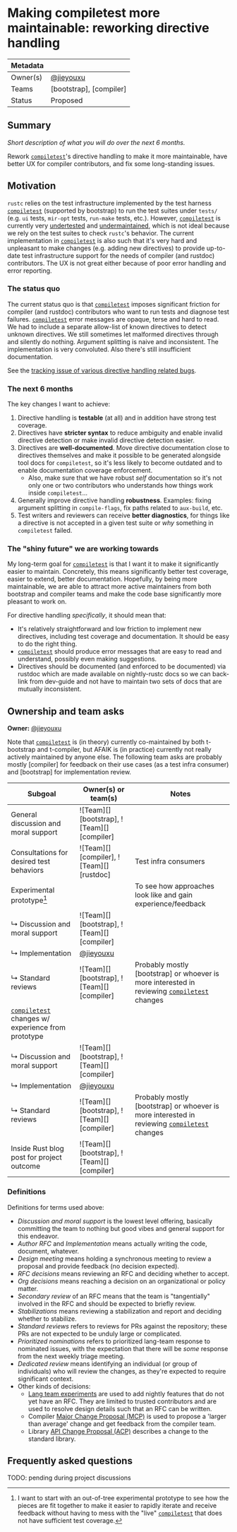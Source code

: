 # Making compiletest more maintainable: reworking directive handling

| Metadata |                         |
|----------|-------------------------|
| Owner(s) | [@jieyouxu]             |
| Teams    | [bootstrap], [compiler] |
| Status   | Proposed                |

## Summary

*Short description of what you will do over the next 6 months.*

Rework [`compiletest`]'s directive handling to make it more maintainable, have better UX for
compiler contributors, and fix some long-standing issues.

## Motivation

`rustc` relies on the test infrastructure implemented by the test harness [`compiletest`] (supported
by bootstrap) to run the test suites under `tests/` (e.g. `ui` tests, `mir-opt` tests, `run-make`
tests, etc.). However, [`compiletest`] is currently very [undertested] and [undermaintained], which
is not ideal because we rely on the test suites to check `rustc`'s behavior. The current
implementation in [`compiletest`] is also such that it's very hard and unpleasant to make changes
(e.g. adding new directives) to provide up-to-date test infrastructure support for the needs of
compiler (and rustdoc) contributors. The UX is not great either because of poor error handling and
error reporting.

[undertested]: https://github.com/rust-lang/rust/issues/47606
[undermaintained]: https://github.com/orgs/rust-lang/projects/53

### The status quo

The current status quo is that [`compiletest`] imposes significant friction for compiler (and
rustdoc) contributors who want to run tests and diagnose test failures. [`compiletest`] error
messages are opaque, terse and hard to read. We had to include a separate allow-list of known
directives to detect unknown directives. We still sometimes let malformed directives through and
silently do nothing. Argument splitting is naive and inconsistent. The implementation is very
convoluted. Also there's still insufficient documentation.

See the [tracking issue of various directive handling related bugs][directive-bugs-tracking-issue].

[directive-bugs-tracking-issue]: https://github.com/rust-lang/rust/issues/131425

### The next 6 months

The key changes I want to achieve:

1. Directive handling is **testable** (at all) and in addition have strong test coverage.
2. Directives have **stricter syntax** to reduce ambiguity and enable invalid directive detection or
   make invalid directive detection easier.
3. Directives are **well-documented**. Move directive documentation close to directives themselves
   and make it possible to be generated alongside tool docs for `compiletest`, so it's less likely
   to become outdated and to enable documentation coverage enforcement.
    - Also, make sure that we have robust *self* documentation so it's not only one or two
      contributors who understands how things work inside `compiletest`...
4. Generally improve directive handling **robustness**. Examples: fixing argument splitting in
   `compile-flags`, fix paths related to `aux-build`, etc.
5. Test writers and reviewers can receive **better diagnostics**, for things like a directive is not
   accepted in a given test suite or *why* something in `compiletest` failed.

### The "shiny future" we are working towards

My long-term goal for [`compiletest`] is that I want it to make it significantly easier to
maintain. Concretely, this means significantly better test coverage, easier to extend, better
documentation. Hopefully, by being more maintainable, we are able to attract more active maintainers
from both bootstrap and compiler teams and make the code base significantly more pleasant to work
on.

For directive handling *specifically*, it should mean that:

- It's relatively straightforward and low friction to implement new directives, including test
  coverage and documentation. It should be easy to do the right thing.
- [`compiletest`] should produce error messages that are easy to read and understand, possibly even
  making suggestions.
- Directives should be documented (and enforced to be documented) via rustdoc which are made
  available on nightly-rustc docs so we can back-link from dev-guide and not have to maintain two
  sets of docs that are mutually inconsistent.

## Ownership and team asks

**Owner:** [@jieyouxu]

<!--
*This section defines the specific work items that are planned and who is expected to do them. It
should also include what will be needed from Rust teams. The table below shows some common sets of
asks and work, but feel free to adjust it as needed. Every row in the table should either correspond
to something done by a contributor or something asked of a team. For items done by a contributor,
list the contributor, or ![Help wanted][] if you don't yet know who will do it. For things asked of
teams, list ![Team][] and the name of the team. The things typically asked of teams are defined in
the [Definitions](#definitions) section below.*
-->

Note that [`compiletest`] is (in theory) currently co-maintained by both t-bootstrap and t-compiler,
but AFAIK is (in practice) currently not really actively maintained by anyone else. The following
team asks are probably mostly [compiler] for feedback on their use cases (as a test infra consumer)
and [bootstrap] for implementation review.

| Subgoal                                              | Owner(s) or team(s)                         | Notes                                                                                          |
|------------------------------------------------------|---------------------------------------------|------------------------------------------------------------------------------------------------|
| General discussion and moral support                 | ![Team][] [bootstrap], ![Team][] [compiler] |                                                                                                |
| Consultations for desired test behaviors             | ![Team][] [compiler], ![Team][] [rustdoc]   | Test infra consumers                                                                           |
| Experimental prototype[^1]                           |                                             | To see how approaches look like and gain experience/feedback                                   |
| ↳ Discussion and moral support                       | ![Team][] [bootstrap], ![Team][] [compiler] |                                                                                                |
| ↳ Implementation                                     | [@jieyouxu]                                 |                                                                                                |
| ↳ Standard reviews                                   | ![Team][] [bootstrap], ![Team][] [compiler] | Probably mostly [bootstrap] or whoever is more interested in reviewing [`compiletest`] changes |
| [`compiletest`] changes w/ experience from prototype |                                             |                                                                                                |
| ↳ Discussion and moral support                       | ![Team][] [bootstrap], ![Team][] [compiler] |                                                                                                |
| ↳ Implementation                                     | [@jieyouxu]                                 |                                                                                                |
| ↳ Standard reviews                                   | ![Team][] [bootstrap], ![Team][] [compiler] | Probably mostly [bootstrap] or whoever is more interested in reviewing [`compiletest`] changes |
| Inside Rust blog post for project outcome            | ![Team][] [bootstrap], ![Team][] [compiler] |                                                                                                |

[^1]: I want to start with an out-of-tree experimental prototype to see how the pieces are fit
    together to make it easier to rapidly iterate and receive feedback without having to mess with
    the "live" [`compiletest`] that does not have sufficient test coverage.

### Definitions

Definitions for terms used above:

* *Discussion and moral support* is the lowest level offering, basically committing the team to nothing but good vibes and general support for this endeavor.
* *Author RFC* and *Implementation* means actually writing the code, document, whatever.
* *Design meeting* means holding a synchronous meeting to review a proposal and provide feedback (no decision expected).
* *RFC decisions* means reviewing an RFC and deciding whether to accept.
* *Org decisions* means reaching a decision on an organizational or policy matter.
* *Secondary review* of an RFC means that the team is "tangentially" involved in the RFC and should be expected to briefly review.
* *Stabilizations* means reviewing a stabilization and report and deciding whether to stabilize.
* *Standard reviews* refers to reviews for PRs against the repository; these PRs are not expected to be unduly large or complicated.
* *Prioritized nominations* refers to prioritized lang-team response to nominated issues, with the expectation that there will be *some* response from the next weekly triage meeting.
* *Dedicated review* means identifying an individual (or group of individuals) who will review the changes, as they're expected to require significant context.
* Other kinds of decisions:
    * [Lang team experiments](https://lang-team.rust-lang.org/how_to/experiment.html) are used to add nightly features that do not yet have an RFC. They are limited to trusted contributors and are used to resolve design details such that an RFC can be written.
    * Compiler [Major Change Proposal (MCP)](https://forge.rust-lang.org/compiler/mcp.html) is used to propose a 'larger than average' change and get feedback from the compiler team.
    * Library [API Change Proposal (ACP)](https://std-dev-guide.rust-lang.org/development/feature-lifecycle.html) describes a change to the standard library.

## Frequently asked questions

TODO: pending during project discussions

<!--
### What do I do with this space?

*This is a good place to elaborate on your reasoning above -- for example, why did you put the
design axioms in the order that you did? It's also a good place to put the answers to any questions
that come up during discussion. The expectation is that this FAQ section will grow as the goal is
discussed and eventually should contain a complete summary of the points raised along the way.*
-->

[@jieyouxu]: https://github.com/jieyouxu
[`compiletest`]: https://github.com/rust-lang/rust/tree/master/src/tools/compiletest
